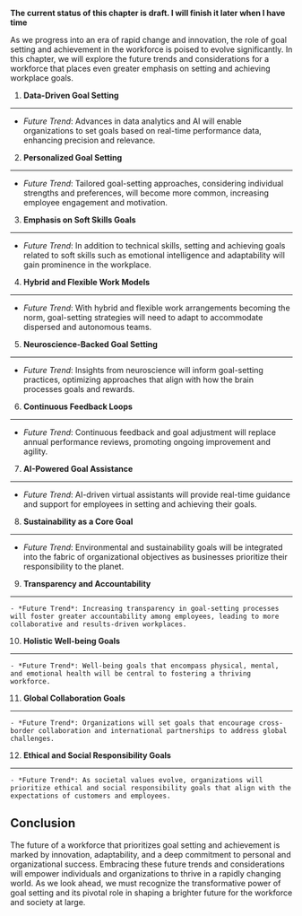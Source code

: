 **The current status of this chapter is draft. I will finish it later when I have time**

As we progress into an era of rapid change and innovation, the role of goal setting and achievement in the workforce is poised to evolve significantly. In this chapter, we will explore the future trends and considerations for a workforce that places even greater emphasis on setting and achieving workplace goals.

1. **Data-Driven Goal Setting**
-------------------------------

* *Future Trend*: Advances in data analytics and AI will enable organizations to set goals based on real-time performance data, enhancing precision and relevance.

2. **Personalized Goal Setting**
--------------------------------

* *Future Trend*: Tailored goal-setting approaches, considering individual strengths and preferences, will become more common, increasing employee engagement and motivation.

3. **Emphasis on Soft Skills Goals**
------------------------------------

* *Future Trend*: In addition to technical skills, setting and achieving goals related to soft skills such as emotional intelligence and adaptability will gain prominence in the workplace.

4. **Hybrid and Flexible Work Models**
--------------------------------------

* *Future Trend*: With hybrid and flexible work arrangements becoming the norm, goal-setting strategies will need to adapt to accommodate dispersed and autonomous teams.

5. **Neuroscience-Backed Goal Setting**
---------------------------------------

* *Future Trend*: Insights from neuroscience will inform goal-setting practices, optimizing approaches that align with how the brain processes goals and rewards.

6. **Continuous Feedback Loops**
--------------------------------

* *Future Trend*: Continuous feedback and goal adjustment will replace annual performance reviews, promoting ongoing improvement and agility.

7. **AI-Powered Goal Assistance**
---------------------------------

* *Future Trend*: AI-driven virtual assistants will provide real-time guidance and support for employees in setting and achieving their goals.

8. **Sustainability as a Core Goal**
------------------------------------

* *Future Trend*: Environmental and sustainability goals will be integrated into the fabric of organizational objectives as businesses prioritize their responsibility to the planet.

9. **Transparency and Accountability**
--------------------------------------

    - *Future Trend*: Increasing transparency in goal-setting processes will foster greater accountability among employees, leading to more collaborative and results-driven workplaces.

10. **Holistic Well-being Goals**
---------------------------------

    - *Future Trend*: Well-being goals that encompass physical, mental, and emotional health will be central to fostering a thriving workforce.

11. **Global Collaboration Goals**
----------------------------------

    - *Future Trend*: Organizations will set goals that encourage cross-border collaboration and international partnerships to address global challenges.

12. **Ethical and Social Responsibility Goals**
-----------------------------------------------

    - *Future Trend*: As societal values evolve, organizations will prioritize ethical and social responsibility goals that align with the expectations of customers and employees.

Conclusion
----------

The future of a workforce that prioritizes goal setting and achievement is marked by innovation, adaptability, and a deep commitment to personal and organizational success. Embracing these future trends and considerations will empower individuals and organizations to thrive in a rapidly changing world. As we look ahead, we must recognize the transformative power of goal setting and its pivotal role in shaping a brighter future for the workforce and society at large.
